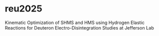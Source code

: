 # reu2025
Kinematic Optimization of SHMS and HMS using Hydrogen Elastic Reactions for Deuteron Electro-Disintegration Studies at Jefferson Lab
